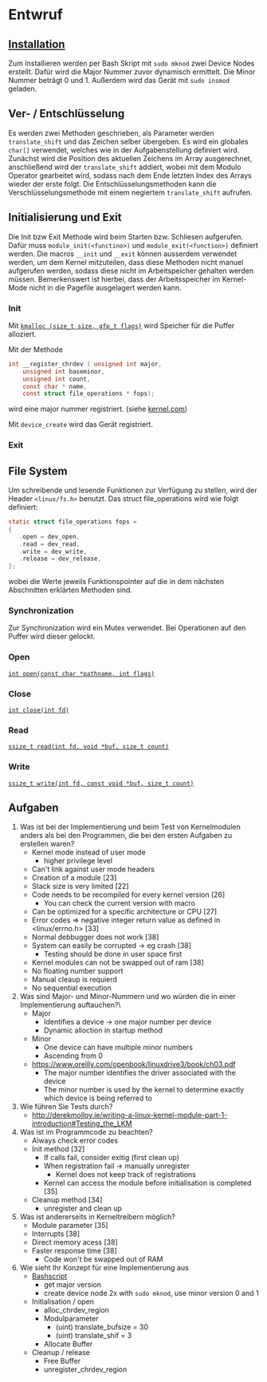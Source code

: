 # Entwruf


## [Installation](https://www.oreilly.com/library/view/linux-device-drivers/0596000081/ch03s02.html)
Zum Installieren werden per Bash Skript mit `sudo mknod` zwei Device Nodes erstellt.
Dafür wird die Major Nummer zuvor dynamisch ermittelt. Die Minor Nummer beträgt 0 und 1.
Außerdem wird das Gerät mit `sudo insmod` geladen.

## Ver- / Entschlüsselung
Es werden zwei Methoden geschrieben, als Parameter werden `translate_shift` und das Zeichen selber übergeben.
Es wird ein globales `char[]` verwendet, welches wie in der Aufgabenstellung definiert wird.
Zunächst wird die Position des aktuellen Zeichens im Array ausgerechnet, anschließend wird der `translate_shift` addiert, 
wobei mit dem Modulo Operator gearbeitet wird, sodass nach dem Ende letzten Index des Arrays wieder der erste folgt.
Die Entschlüsselungsmethoden kann die Verschlüsselungsmethode mit einem negiertem `translate_shift` aufrufen.

## Initialisierung und Exit
Die Init bzw Exit Methode wird beim Starten bzw. Schliesen aufgerufen. Dafür muss `module_init(<functino>)` und `module_exit(<function>)` definiert werden.
Die macros `__init` und `__exit` können ausserdem verwendet werden, um dem Kernel mitzuteilen, dass diese Methoden nicht manuel aufgerufen werden,
sodass diese nicht im Arbeitspeicher gehalten werden müssen. Bemerkenswert ist hierbei, dass der Arbeitsspeicher im Kernel-Mode nicht in die
Pagefile ausgelagert werden kann.

### Init
Mit [`kmalloc (size_t size, gfp_t flags)`](http://books.gigatux.nl/mirror/kerneldevelopment/0672327201/ch11lev1sec4.html) wird Speicher für die Puffer alloziert.

Mit der Methode
```C
int __register_chrdev (	unsigned int major,
 	unsigned int baseminor,
 	unsigned int count,
 	const char * name,
 	const struct file_operations * fops);
```
wird eine major nummer registriert. (siehe [kernel.com](https://www.kernel.org/doc/htmldocs/kernel-api/API---register-chrdev.html))

Mit `device_create` wird das Gerät registriert.

### Exit

## File System
Um schreibende und lesende Funktionen zur Verfügung zu stellen, wird der Header `<linux/fs.h>` benutzt. Das struct file_operations wird wie folgt definiert: 
```c 
static struct file_operations fops =
{
   .open = dev_open,
   .read = dev_read,
   .write = dev_write,
   .release = dev_release,
};
```
wobei die Werte jeweils Funktionspointer auf die in dem nächsten Abschnitten erklärten Methoden sind.

### Synchronization
Zur Synchronization wird ein Mutex verwendet. Bei Operationen auf den Puffer wird dieser gelockt.

### Open
[`int open(const char *pathname, int flags)`](https://www.man7.org/linux/man-pages/man2/open.2.html)
### Close
[`int close(int fd)`](https://www.man7.org/linux/man-pages/man2/close.2.html)
### Read
[`ssize_t read(int fd, void *buf, size_t count)`](https://man7.org/linux/man-pages/man2/read.2.html)
### Write
[`ssize_t write(int fd, const void *buf, size_t count)`](https://www.man7.org/linux/man-pages/man2/write.2.html)



## Aufgaben

1. Was ist bei der Implementierung und beim Test von Kernelmodulen anders als bei den Programmen, die bei den ersten Aufgaben zu erstellen waren? 
    - Kernel mode instead of user mode
        - higher privilege level
    - Can't link against user mode headers
    - Creation of a module [23]
    - Stack size is very limited [22]
    - Code needs to be recompiled for every kernel version [26]
        - You can check the current version with macro
    - Can be optimized for a specific architecture or CPU [27]
    - Error codes => negative integer return value as defined in <linux/errno.h> [33]
    - Normal debbugger does not work [38]
    - System can easily be corrupted -> eg crash [38]
        - Testing should be done in user space first
    - Kernel modules can not be swapped out of ram [38]
    - No floating number support
    - Manual cleaup is requierd
    - No sequential execution
2. Was sind Major- und Minor-Nummern und wo würden die in einer Implementierung auftauchen?\
     - Major
        - Identifies a device -> one major number per device
        - Dynamic alloction in startup method
     - Minor
        - One device can have multiple minor numbers
        - Ascending from 0
    - https://www.oreilly.com/openbook/linuxdrive3/book/ch03.pdf
        - The major number identifies the driver associated with the device
        - The minor number is used by the kernel to determine exactly which device is being referred to
3. Wie führen Sie Tests durch? 
    - http://derekmolloy.ie/writing-a-linux-kernel-module-part-1-introduction#Testing_the_LKM
4. Was ist im Programmcode zu beachten?
    - Always check error codes
    - Init method [32]
        - If calls fail, consider exitig (first clean up)
        - When registration fail -> manually unregister
            - Kernel does not keep track of registrations
        - Kernel can access the module before initialisation is completed [35]
    - Cleanup method [34]
        - unregister and clean up
5. Was ist andererseits in Kerneltreibern möglich?
    - Module parameter [35]
    - Interrupts [38]
    - Direct memory acess [38]
    - Faster response time [38]
         - Code won't be swapped out of RAM
6. Wie sieht Ihr Konzept für eine Implementierung aus
    - [Bashscript](https://www.oreilly.com/library/view/linux-device-drivers/0596000081/ch03s02.html)
        - get major version
        - create device node 2x with `sudo mknod`, use minor version 0 and 1
    - Initialisation / open
        - alloc_chrdev_region
        - Modulparameter
            - (uint) translate_bufsize = 30 
            - (uint) translate_shif = 3 
        - Allocate Buffer
    - Cleanup / release
        - Free Buffer
        - unregister_chrdev_region

